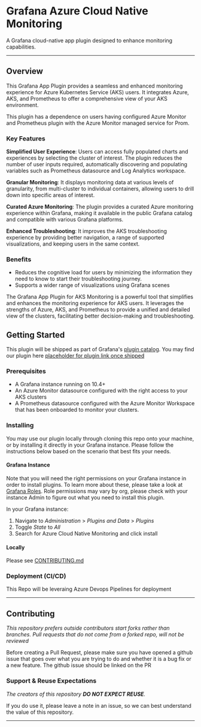 # Grafana Azure Cloud Native Monitoring

A Grafana cloud-native app plugin designed to enhance monitoring capabilities.

-----------------------------------------------------------------

## Overview

This Grafana App Plugin provides a seamless and enhanced monitoring experience for Azure Kubernetes Service (AKS) users. It integrates Azure, AKS, and Prometheus to offer a comprehensive view of your AKS environment.

This plugin has a dependence on users having configured Azure Monitor and Prometheus plugin with the Azure Monitor managed service for Prom.

### Key Features

**Simplified User Experience**: Users can access fully populated charts and experiences by selecting the cluster of interest. The plugin reduces the number of user inputs required, automatically discovering and populating variables such as Prometheus datasource and Log Analytics workspace.

**Granular Monitoring**: It displays monitoring data at various levels of granularity, from multi-cluster to individual containers, allowing users to drill down into specific areas of interest.

**Curated Azure Monitoring**: The plugin provides a curated Azure monitoring experience within Grafana, making it available in the public Grafana catalog and compatible with various Grafana platforms.

**Enhanced Troubleshooting**: It improves the AKS troubleshooting experience by providing better navigation, a range of supported visualizations, and keeping users in the same context.

### Benefits

- Reduces the cognitive load for users by minimizing the information they need to know to start their troubleshooting journey.
- Supports a wider range of visualizations using Grafana scenes

The Grafana App Plugin for AKS Monitoring is a powerful tool that simplifies and enhances the monitoring experience for AKS users. It leverages the strengths of Azure, AKS, and Prometheus to provide a unified and detailed view of the clusters, facilitating better decision-making and troubleshooting.



<!-----------------------[  Getting Started  ]--------------<recommended> section below------------------>
## Getting Started

This plugin will be shipped as part of Grafana's [plugin catalog](https://grafana.com/grafana/plugins/). You may find our plugin here [placeholder for plugin link once shipped]()


<!-----------------------[ Prerequisites  ]-----------------<optional> section below--------------------->
### Prerequisites

- A Grafana instance running on 10.4+
- An Azure Monitor datasource configured with the right access to your AKS clusters
- A Prometheus datasource configured with the Azure Monitor Workspace that has been onboarded to monitor your clusters.

<!-----------------------[  Installing  ]-------------------<optional> section below------------------>
### Installing

You may use our plugin locally through cloning this repo onto your machine, or by installing it directly in your Grafana instance. Please follow the instructions below based on the scenario that best fits your needs.

#### Grafana Instance
Note that you will need the right permissions on your Grafana instance in order to install plugins. To learn more about these, please take a look at [Grafana Roles](https://grafana.com/docs/grafana/latest/administration/roles-and-permissions/#:~:text=Grafana%20uses%20the%20following%20roles%20to%20control%20user,Permissions%20will%20be%20added%20with%20RBAC%20as%20needed.). Role permissions may vary by org, please check with your instance Admin to figure out what you need to install this plugin.

In your Grafana instance:
1. Navigate to *Administration* > *Plugins and Data* > *Plugins*
1. Toggle *State* to *All*
1. Search for Azure Cloud Native Monitoring and click install

#### Locally
Please see [CONTRIBUTING.md](./CONTRIBUTING.md)

<!-----------------------[  Deployment (CI/CD)  ]-----------<optional> section below--------------------->
### Deployment (CI/CD)

This Repo will be leveraing Azure Devops Pipelines for deployment

-----------------------------------------------


<!-----------------------[  Contributing  ]-----------------<recommended> section below------------------>
## Contributing

_This repository prefers outside contributors start forks rather than branches. Pull requests that do not come from a forked repo, will not be reviewed_

Before creating a Pull Request, please make sure you have opened a github issue that goes over what you are trying to do and whether it is a bug fix or a new feature. The github issue should be linked on the PR
 
### Support & Reuse Expectations

_The creators of this repository **DO NOT EXPECT REUSE**._

If you do use it, please leave a note in an issue, so we can best understand the value of this repository.

--------------------------------------------
